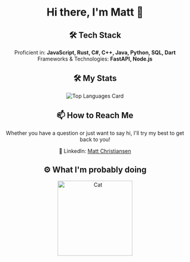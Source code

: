 <h1 align="center">Hi there, I'm Matt 👋</h1>

<h2 align="center">🛠 Tech Stack</h2>
<p align="center">
  Proficient in: <strong>JavaScript, Rust, C#, C++, Java, Python, SQL, Dart</strong><br>
  Frameworks & Technologies: <strong>FastAPI, Node.js</strong>
</p>

<h2 align="center">🛠 My Stats</h2>
<div align="center">
  <img src="https://github-readme-stats.vercel.app/api/top-langs/?username=pythagoras-19&layout=compact" alt="Top Languages Card"/>
</div>



<h2 align="center">📫 How to Reach Me</h2>
<p align="center">
  Whether you have a question or just want to say hi, I'll try my best to get back to you!
</p>

<p align="center">
  🔗 LinkedIn: <a href="https://www.linkedin.com/in/matt-christiansen-239709149/">Matt Christiansen</a>
</p>

<h2 align="center">⚙️ What I'm probably doing</h2>
<p align="center">
  <img src="https://media1.tenor.com/m/GOj9ZF_-ZOcAAAAC/cat.gif" alt="Cat" width="200"/>
</p>

